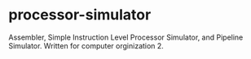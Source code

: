 processor-simulator
===================

Assembler, Simple Instruction Level Processor Simulator, and Pipeline Simulator. Written for computer orginization 2. 


